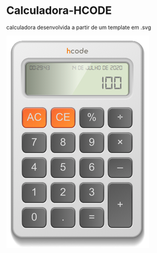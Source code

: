 # Calculadora-HCODE
calculadora desenvolvida a partir de um template em .svg


![](https://github.com/Showza/Calculadora-HCODE/blob/master/img/calculadora.png)
